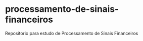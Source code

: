 # processamento-de-sinais-financeiros
Repositorio para estudo de Processamento de Sinais Financeiros
